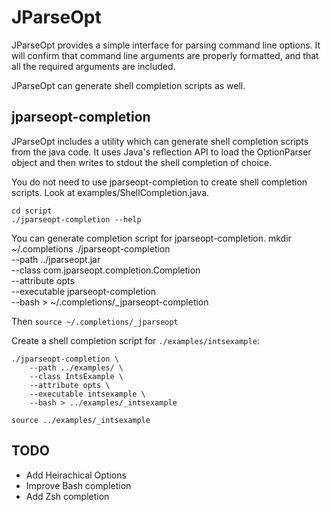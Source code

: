 JParseOpt
==================================
JParseOpt provides a simple interface for parsing command line options.
It will confirm that command line arguments are properly formatted, and that
all the required arguments are included. 

JParseOpt can generate shell completion scripts as well.

jparseopt-completion
----------------------------------
JParseOpt includes a utility which can generate shell completion scripts from
the java code. It uses Java's reflection API to load the OptionParser object
and then writes to stdout the shell completion of choice.

You do not need to use jparseopt-completion to create shell completion
scripts. Look at examples/ShellCompletion.java.

    cd script
    ./jparseopt-completion --help

You can generate completion script for jparseopt-completion.
    mkdir ~/.completions
    ./jparseopt-completion \
        --path ../jparseopt.jar \
        --class com.jparseopt.completion.Completion \
        --attribute opts \
        --executable jparseopt-completion \
        --bash > ~/.completions/_jparseopt-completion

Then `source ~/.completions/_jparseopt`

Create a shell completion script for `./examples/intsexample`:

    ./jparseopt-completion \
        --path ../examples/ \
        --class IntsExample \
        --attribute opts \
        --executable intsexample \
        --bash > ../examples/_intsexample

    source ../examples/_intsexample


TODO
----------------------------------
* Add Heirachical Options
* Improve Bash completion
* Add Zsh completion
